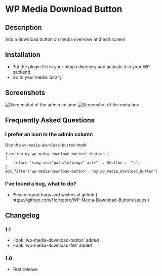 # WP Media Download Button

## Description

Add a download button on media overview and edit screen

## Installation

* Put the plugin file in your plugin directory and activate it in your WP backend.
* Go to your media library

## Screenshots

![Screenshot of the admin column](https://raw.github.com/Horttcore/WP-Media-Download-Button/master/screenshot-1.png)
![Screenshot of the meta box](https://raw.github.com/Horttcore/WP-Media-Download-Button/master/screenshot-2.png)

## Frequently Asked Questions

### I prefer an icon in the admin column

Use the `wp-media-download-button` hook

```
function my_wp_media_download_button( $button )
{
	return '<img src="path/to/image" alt="' . $button . '">';
}
add_filter('wp-media-download-button', 'my_wp_media_download_button')
```

### I've found a bug, what to do?

* Please report bugs and wishes at github ( https://github.com/Horttcore/WP-Media-Download-Button/issues )

## Changelog

### 1.1
* Hook 'wp-media-download-button' added
* Hook 'wp-media-download-file' added

### 1.0
* First release
